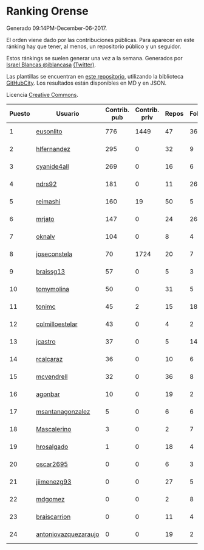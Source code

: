 # Ranking Orense

Generado 09:14PM-December-06-2017.

El orden viene dado por las contribuciones públicas. Para aparecer en este ránking hay que tener, al menos, un repositorio público y un seguidor.

Estos ránkings se suelen generar una vez a la semana. Generados por [Israel Blancas @iblancasa](https://github.com/iblancasa/) [(Twitter)](https://twitter.com/iblancasa).

Las plantillas se encuentran en [este repositorio](https://github.com/iblancasa/GH-Spanish-Ranking), utilizando la biblioteca [GitHubCity](https://github.com/iblancasa/GitHubCity). Los resultados están disponibles en MD y en JSON.

Licencia [Creative Commons](https://creativecommons.org/licenses/by/4.0/).

| Puesto   |  Usuario  | Contrib. pub | Contrib. priv |Repos| Followers | Desde |  Avatar  |
|----------|-----------|--------------|---------------|-----|-----------|-------|----------|
|1|[eusonlito](https://github.com/eusonlito)|776|1449|47|36|2011-03-01|![eusonlito](https://avatars2.githubusercontent.com/u/644551)|
|2|[hlfernandez](https://github.com/hlfernandez)|295|0|32|9|2013-01-31|![hlfernandez](https://avatars3.githubusercontent.com/u/3440230)|
|3|[cyanide4all](https://github.com/cyanide4all)|269|0|16|6|2015-10-13|![cyanide4all](https://avatars3.githubusercontent.com/u/15110109)|
|4|[ndrs92](https://github.com/ndrs92)|181|0|11|26|2013-12-10|![ndrs92](https://avatars1.githubusercontent.com/u/6155245)|
|5|[reimashi](https://github.com/reimashi)|160|19|50|5|2013-11-16|![reimashi](https://avatars3.githubusercontent.com/u/5956659)|
|6|[mrjato](https://github.com/mrjato)|147|0|24|26|2013-01-31|![mrjato](https://avatars0.githubusercontent.com/u/3437005)|
|7|[oknalv](https://github.com/oknalv)|104|0|8|4|2014-12-05|![oknalv](https://avatars0.githubusercontent.com/u/10089519)|
|8|[joseconstela](https://github.com/joseconstela)|70|1724|20|7|2014-01-13|![joseconstela](https://avatars0.githubusercontent.com/u/6388629)|
|9|[braissg13](https://github.com/braissg13)|57|0|5|3|2016-11-03|![braissg13](https://avatars3.githubusercontent.com/u/23237528)|
|10|[tomymolina](https://github.com/tomymolina)|50|0|31|5|2012-01-06|![tomymolina](https://avatars2.githubusercontent.com/u/1309445)|
|11|[tonimc](https://github.com/tonimc)|45|2|15|18|2011-04-25|![tonimc](https://avatars2.githubusercontent.com/u/750002)|
|12|[colmilloestelar](https://github.com/colmilloestelar)|43|0|4|2|2015-10-13|![colmilloestelar](https://avatars3.githubusercontent.com/u/15110085)|
|13|[jcastro](https://github.com/jcastro)|37|0|5|14|2010-01-26|![jcastro](https://avatars0.githubusercontent.com/u/190036)|
|14|[rcalcaraz](https://github.com/rcalcaraz)|36|0|10|6|2013-10-24|![rcalcaraz](https://avatars3.githubusercontent.com/u/5764920)|
|15|[mcvendrell](https://github.com/mcvendrell)|32|0|36|8|2012-06-18|![mcvendrell](https://avatars1.githubusercontent.com/u/1863001)|
|16|[agonbar](https://github.com/agonbar)|10|0|19|2|2012-03-19|![agonbar](https://avatars1.githubusercontent.com/u/1553211)|
|17|[msantanagonzalez](https://github.com/msantanagonzalez)|5|0|6|6|2014-09-22|![msantanagonzalez](https://avatars2.githubusercontent.com/u/8866635)|
|18|[Mascalerino](https://github.com/Mascalerino)|3|0|2|7|2014-12-05|![Mascalerino](https://avatars0.githubusercontent.com/u/10086067)|
|19|[hrosalgado](https://github.com/hrosalgado)|1|0|18|4|2014-11-24|![hrosalgado](https://avatars2.githubusercontent.com/u/9938772)|
|20|[oscar2695](https://github.com/oscar2695)|0|0|6|3|2013-10-24|![oscar2695](https://avatars0.githubusercontent.com/u/5764349)|
|21|[jjimenezg93](https://github.com/jjimenezg93)|0|0|27|5|2014-02-05|![jjimenezg93](https://avatars2.githubusercontent.com/u/6595611)|
|22|[mdgomez](https://github.com/mdgomez)|0|0|2|8|2014-11-26|![mdgomez](https://avatars1.githubusercontent.com/u/9967701)|
|23|[braiscarrion](https://github.com/braiscarrion)|0|0|11|4|2013-12-29|![braiscarrion](https://avatars0.githubusercontent.com/u/6281857)|
|24|[antoniovazquezaraujo](https://github.com/antoniovazquezaraujo)|0|0|19|2|2011-08-17|![antoniovazquezaraujo](https://avatars0.githubusercontent.com/u/987077)|
